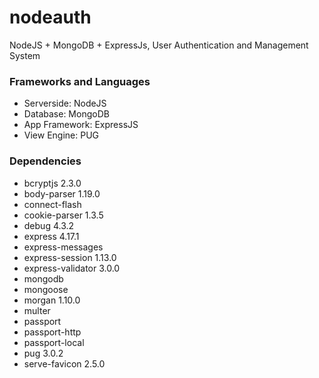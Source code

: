 # nodeauth
 NodeJS + MongoDB + ExpressJs, User Authentication and Management System
 
### Frameworks and Languages
- Serverside: NodeJS
- Database: MongoDB
- App Framework: ExpressJS
- View Engine: PUG


### Dependencies
- bcryptjs 2.3.0
- body-parser 1.19.0
- connect-flash
- cookie-parser 1.3.5
- debug 4.3.2
- express 4.17.1
- express-messages
- express-session 1.13.0
- express-validator 3.0.0
- mongodb
- mongoose
- morgan 1.10.0
- multer
- passport
- passport-http
- passport-local
- pug 3.0.2
- serve-favicon 2.5.0
